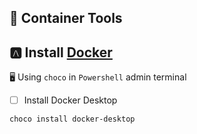 ## :whale2: Container Tools


## :a: Install  [Docker](https://www.docker.com/)

:desktop_computer: Using `choco` in `Powershell` admin terminal


- [ ] Install Docker Desktop

```
choco install docker-desktop
```
